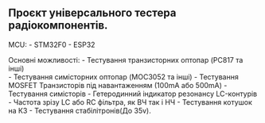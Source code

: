 ## Проєкт універсального тестера радіокомпонентів.
MCU:
    -	STM32F0
    -	ESP32

Основні можливості:
    -	Тестування транзисторних оптопар (PC817 та інші)  
    -	Тестування симісторних оптопар (MOC3052 та інші) 
    -	Тестування MOSFET Транзисторів під навантаженням (100mA або 500mA)
    -	Тестування симісторів
    -	Гетеродинний індикатор резонансу LC-контурів
    -	Частота зрізу LC або RC фільтра, як ВЧ так і НЧ
    -	Тестування котушок на КЗ
    -	Тестування стабілітронів(До 35v).
